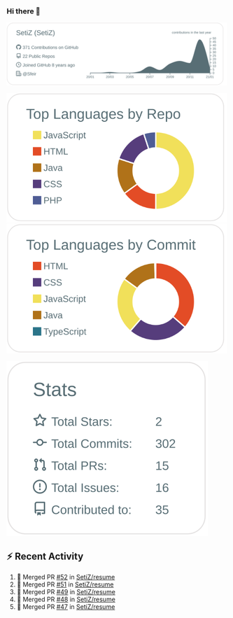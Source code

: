 ### Hi there 👋

[![](https://raw.githubusercontent.com/SetiZ/SetiZ/master/profile-summary-card-output/default/0-profile-details.svg)](https://github.com/vn7n24fzkq/github-profile-summary-cards)

[![](https://raw.githubusercontent.com/SetiZ/SetiZ/master/profile-summary-card-output/default/1-repos-per-language.svg)](https://github.com/vn7n24fzkq/github-profile-summary-cards)
[![](https://raw.githubusercontent.com/SetiZ/SetiZ/master/profile-summary-card-output/default/2-most-commit-language.svg)](https://github.com/vn7n24fzkq/github-profile-summary-cards)

[![](https://raw.githubusercontent.com/SetiZ/SetiZ/master/profile-summary-card-output/default/3-stats.svg)](https://github.com/vn7n24fzkq/github-profile-summary-cards)


## :zap: Recent Activity	

<!--START_SECTION:activity-->
1. 🎉 Merged PR [#52](https://github.com/SetiZ/resume/pull/52) in [SetiZ/resume](https://github.com/SetiZ/resume)
2. 🎉 Merged PR [#51](https://github.com/SetiZ/resume/pull/51) in [SetiZ/resume](https://github.com/SetiZ/resume)
3. 🎉 Merged PR [#49](https://github.com/SetiZ/resume/pull/49) in [SetiZ/resume](https://github.com/SetiZ/resume)
4. 🎉 Merged PR [#48](https://github.com/SetiZ/resume/pull/48) in [SetiZ/resume](https://github.com/SetiZ/resume)
5. 🎉 Merged PR [#47](https://github.com/SetiZ/resume/pull/47) in [SetiZ/resume](https://github.com/SetiZ/resume)
<!--END_SECTION:activity-->

<!--
**SetiZ/SetiZ** is a ✨ _special_ ✨ repository because its `README.md` (this file) appears on your GitHub profile.

Here are some ideas to get you started:

- 🔭 I’m currently working on ...
- 🌱 I’m currently learning ...
- 👯 I’m looking to collaborate on ...
- 🤔 I’m looking for help with ...
- 💬 Ask me about ...
- 📫 How to reach me: ...
- 😄 Pronouns: ...
- ⚡ Fun fact: ...
-->

